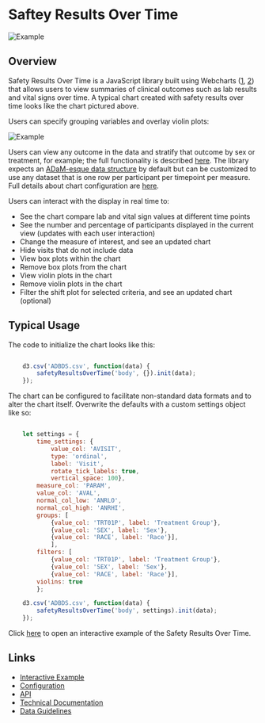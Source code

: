 # Saftey Results Over Time
![Example](https://github.com/RhoInc/safety-results-over-time/wiki/img/default.PNG)
## Overview

Safety Results Over Time is a JavaScript library built using Webcharts ([1](https://github.com/RhoInc/Webcharts), [2](https://github.com/RhoInc/webcharts-wrapper-boilerplate)) that allows users to view summaries of clinical outcomes such as lab results and vital signs over time. A typical chart created with safety results over time looks like the chart pictured above. 



Users can specify grouping variables and overlay violin plots:

![Example](https://github.com/RhoInc/safety-results-over-time/wiki/img/customized.PNG)

Users can view any outcome in the data and stratify that outcome by sex or treatment, for example; the full functionality is described [here](https://github.com/RhoInc/safety-results-over-time/wiki/User-Requirements).
The library expects an [ADaM-esque data structure](https://www.cdisc.org/system/files/members/standard/foundational/adam/analysis_data_model_v2.1.pdf) by default but can be customized to use any dataset that is one row per participant per timepoint per measure.
Full details about chart configuration are [here](Configuration).

Users can interact with the display in real time to:
* See the chart compare lab and vital sign values at different time points
* See the number and percentage of participants displayed in the current view (updates with each user interaction)
* Change the measure of interest, and see an updated chart
* Hide visits that do not include data
* View box plots within the chart
* Remove box plots from the chart
* View violin plots in the chart
* Remove violin plots in the chart
* Filter the shift plot for selected criteria, and see an updated chart (optional)


## Typical Usage

The code to initialize the chart looks like this: 

```javascript

    d3.csv('ADBDS.csv', function(data) {
        safetyResultsOverTime('body', {}).init(data);
    });

```

The chart can be configured to facilitate non-standard data formats and to alter the chart itself. Overwrite the defaults with a custom settings object like so:

```javascript

    let settings = {
        time_settings: {
            value_col: 'AVISIT',
            type: 'ordinal',
            label: 'Visit',
            rotate_tick_labels: true,
            vertical_space: 100},
        measure_col: 'PARAM',
        value_col: 'AVAL',
        normal_col_low: 'ANRLO',
        normal_col_high: 'ANRHI',
        groups: [
            {value_col: 'TRT01P', label: 'Treatment Group'},
            {value_col: 'SEX', label: 'Sex'},
            {value_col: 'RACE', label: 'Race'}],
            ],
        filters: [
            {value_col: 'TRT01P', label: 'Treatment Group'},
            {value_col: 'SEX', label: 'Sex'},
            {value_col: 'RACE', label: 'Race'}],
        violins: true
        };

    d3.csv('ADBDS.csv', function(data) {
        safetyResultsOverTime('body', settings).init(data);
    });

```

Click [here](https://rhoinc.github.io/viz-library/examples/0008-safetyExplorer-default/safety-results-over-time/) to open an interactive example of the Safety Results Over Time.

## Links 

- [Interactive Example](https://rhoinc.github.io/viz-library/examples/0008-safetyExplorer-default/safety-results-over-time/)
- [Configuration](https://github.com/RhoInc/safety-results-over-time/wiki/Configuration) 
- [API](https://github.com/RhoInc/safety-results-over-time/wiki/API)
- [Technical Documentation](https://github.com/RhoInc/safety-results-over-time/wiki/Technical-Documentation) 
- [Data Guidelines](https://github.com/RhoInc/safety-results-over-time/wiki/Data-Guidelines)


